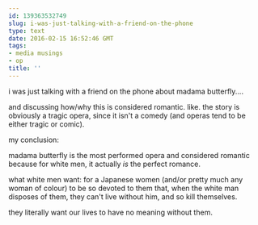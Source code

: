 ```yaml
---
id: 139363532749
slug: i-was-just-talking-with-a-friend-on-the-phone
type: text
date: 2016-02-15 16:52:46 GMT
tags:
- media musings
- op
title: ''
---
```

i was just talking with a friend on the phone about madama butterfly....

and discussing how/why this is considered romantic. like. the story is obviously a tragic opera, since it isn't a comedy (and operas tend to be either tragic or comic).

my conclusion:

madama butterfly is the most performed opera and considered romantic because for white men, it actually *is* the perfect romance.

what white men want: for a Japanese women (and/or pretty much any woman of colour) to be so devoted to them that, when the white man disposes of them, they can't live without him, and so kill themselves.

they literally want our lives to have no meaning without them.